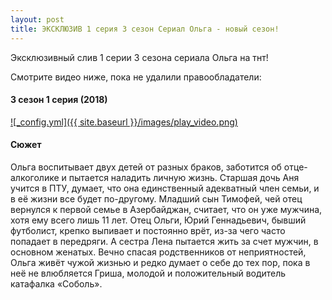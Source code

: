 ```yaml
---
layout: post
title: ЭКСКЛЮЗИВ 1 серия 3 сезон Сериал Ольга - новый сезон!
---
```


Эксклюзивный слив 1 серии 3 сезона сериала Ольга на тнт!

Смотрите видео ниже, пока не удалили правообладатели:

#### 3 сезон 1 серия (2018)

[![_config.yml]({{ site.baseurl }}/images/play_video.png)](http://jud.shlyahten.ru/link/17813/3142)

#### Сюжет

Ольга воспитывает двух детей от разных браков, заботится об отце-алкоголике и пытается наладить личную жизнь. Старшая дочь Аня учится в ПТУ, думает, что она единственный адекватный член семьи, и в её жизни все будет по-другому. Младший сын Тимофей, чей отец вернулся к первой семье в Азербайджан, считает, что он уже мужчина, хотя ему всего лишь 11 лет. Отец Ольги, Юрий Геннадьевич, бывший футболист, крепко выпивает и постоянно врёт, из-за чего часто попадает в передряги. А сестра Лена пытается жить за счет мужчин, в основном женатых.
Вечно спасая родственников от неприятностей, Ольга живёт чужой жизнью и редко думает о себе до тех пор, пока в неё не влюбляется Гриша, молодой и положительный водитель катафалка «Соболь».
